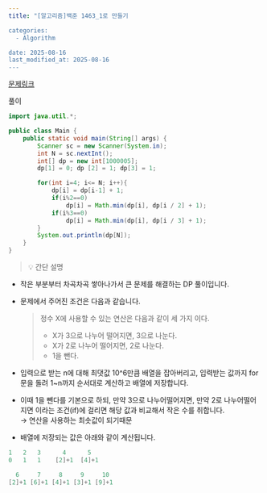 ```yaml
---
title: "[알고리즘]백준 1463_1로 만들기

categories:
  - Algorithm

date: 2025-08-16
last_modified_at: 2025-08-16
---
```


[문제링크](https://www.acmicpc.net/problem/1463)

풀이

```java
import java.util.*;

public class Main {
    public static void main(String[] args) {
        Scanner sc = new Scanner(System.in);
        int N = sc.nextInt();
        int[] dp = new int[1000005];
        dp[1] = 0; dp [2] = 1; dp[3] = 1;

        for(int i=4; i<= N; i++){
            dp[i] = dp[i-1] + 1;
            if(i%2==0)
                dp[i] = Math.min(dp[i], dp[i / 2] + 1);
            if(i%3==0)
                dp[i] = Math.min(dp[i], dp[i / 3] + 1);
        }
        System.out.println(dp[N]);
    }
}

```

> 💡 간단 설명

- 작은 부분부터 차곡차곡 쌓아나가서 큰 문제를 해결하는 DP 풀이입니다.
- 문제에서 주어진 조건은 다음과 같습니다.

  > 정수 X에 사용할 수 있는 연산은 다음과 같이 세 가지 이다.
  >
  > - X가 3으로 나누어 떨어지면, 3으로 나눈다.
  > - X가 2로 나누어 떨어지면, 2로 나눈다.
  > - 1을 뺀다.

- 입력으로 받는 n에 대해 최댓값 10^6만큼 배열을 잡아버리고, 입력받는 값까지 for문을 돌려 1~n까지 순서대로 계산하고 배열에 저장합니다.
- 이때 1을 뺀다를 기본으로 하되, 만약 3으로 나누어떨어지면, 만약 2로 나누어떨어지면 이라는 조건(if)에 걸리면 해당 값과 비교해서 작은 수를 취합니다. </br>
  → 연산을 사용하는 최솟값이 되기때문
- 배열에 저장되는 값은 아래와 같이 계산됩니다.

```java
1   2   3      4      5
0   1   1    [2]+1  [4]+1

  6     7     8     9     10
[2]+1 [6]+1 [4]+1 [3]+1 [9]+1
```

